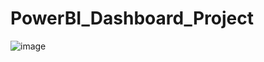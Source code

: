 # PowerBI_Dashboard_Project

![image](https://github.com/Hritikahere/PowerBI_Dashboard_Project/assets/118553851/2d1ce41e-a5f7-4b72-8d1e-c4e5cba5a86d)
